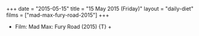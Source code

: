 +++
date = "2015-05-15"
title = "15 May 2015 (Friday)"
layout = "daily-diet"
films = ["mad-max-fury-road-2015"]
+++


* Film: Mad Max: Fury Road (2015) {T} +
